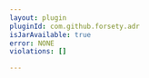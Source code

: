 ```yaml
---
layout: plugin
pluginId: com.github.forsety.adr
isJarAvailable: true
error: NONE
violations: []

---
```

